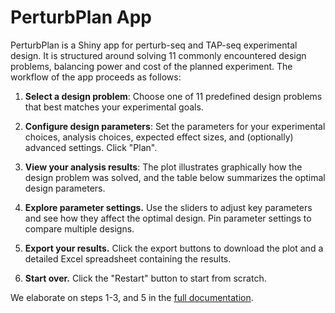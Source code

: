 # PerturbPlan App

PerturbPlan is a Shiny app for perturb-seq and TAP-seq experimental design. It is structured around solving 11 commonly encountered design problems, balancing power and cost of the planned experiment. The workflow of the app proceeds as follows:

1. **Select a design problem**: Choose one of 11 predefined design problems that best matches your experimental goals.

2. **Configure design parameters**: Set the parameters for your experimental choices, analysis choices, expected effect sizes, and (optionally) advanced settings. Click "Plan".

3. **View your analysis results**: The plot illustrates graphically how the design problem was solved, and the table below summarizes the optimal design parameters.

4. **Explore parameter settings.** Use the sliders to adjust key parameters and see how they affect the optimal design. Pin parameter settings to compare multiple designs.

5. **Export your results.** Click the export buttons to download the plot and a detailed Excel spreadsheet containing the results.

6. **Start over.** Click the "Restart" button to start from scratch.

We elaborate on steps 1-3, and 5 in the [full documentation](https://katsevich-lab.github.io/perturbplanApp/).
